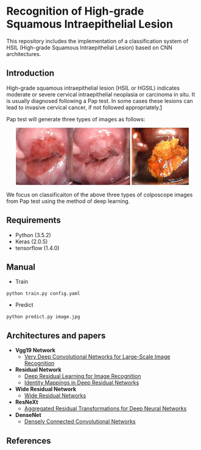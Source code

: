 # Recognition of High-grade Squamous Intraepithelial Lesion
This repository includes the implementation of a classification system of HSIL (High-grade Squamous Intraepithelial Lesion) based on CNN architectures.

## Introduction

High-grade squamous intraepithelial lesion (HSIL or HGSIL) indicates moderate or severe cervical intraepithelial neoplasia or carcinoma in situ. It is usually diagnosed following a Pap test. In some cases these lesions can lead to invasive cervical cancer, if not followed appropriately.[1]

Pap test will generate three types of images as follows:

<div  align="center">    
<img src="./img/1.jpg" width="150px"/><img src="./img/2.jpg" width="150px"/>  <img src="./img/3.jpg" width="150px"/>
</div>

We focus on classificaiton of  the above three types of colposcope images from Pap test using the method of deep learning. 

## Requirements

- Python (3.5.2)
- Keras (2.0.5)
- tensorflow (1.4.0)

## Manual

* Train
```
python train.py config.yaml
```

* Predict

```
python predict.py image.jpg
```

## Architectures and papers

- **Vgg19 Network**
    -  [Very Deep Convolutional Networks for Large-Scale Image Recognition][2]
- **Residual Network**
    -  [Deep Residual Learning for Image Recognition][3]
    -  [Identity Mappings in Deep Residual Networks][4]
- **Wide Residual Network**
    -  [Wide Residual Networks][5]
- **ResNeXt**  
    -  [Aggregated Residual Transformations for Deep Neural Networks][6]
- **DenseNet**
    -  [Densely Connected Convolutional Networks][7]


## References

[1]: https://en.wikipedia.org/wiki/Bethesda_system
[2]: https://arxiv.org/abs/1409.1556
[3]: https://arxiv.org/abs/1512.03385
[4]: https://arxiv.org/abs/1603.05027
[5]: https://arxiv.org/abs/1605.07146
[6]: https://arxiv.org/abs/1611.05431
[7]: https://arxiv.org/abs/1608.06993
